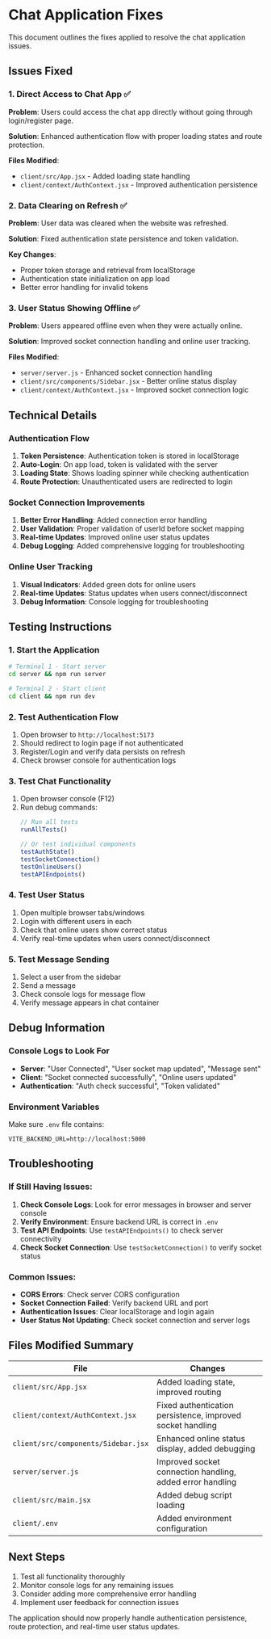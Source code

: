 # Chat Application Fixes

This document outlines the fixes applied to resolve the chat application issues.

## Issues Fixed

### 1. **Direct Access to Chat App** ✅
**Problem**: Users could access the chat app directly without going through login/register page.

**Solution**: Enhanced authentication flow with proper loading states and route protection.

**Files Modified**:
- `client/src/App.jsx` - Added loading state handling
- `client/context/AuthContext.jsx` - Improved authentication persistence

### 2. **Data Clearing on Refresh** ✅
**Problem**: User data was cleared when the website was refreshed.

**Solution**: Fixed authentication state persistence and token validation.

**Key Changes**:
- Proper token storage and retrieval from localStorage
- Authentication state initialization on app load
- Better error handling for invalid tokens

### 3. **User Status Showing Offline** ✅
**Problem**: Users appeared offline even when they were actually online.

**Solution**: Improved socket connection handling and online user tracking.

**Files Modified**:
- `server/server.js` - Enhanced socket connection handling
- `client/src/components/Sidebar.jsx` - Better online status display
- `client/context/AuthContext.jsx` - Improved socket connection logic

## Technical Details

### Authentication Flow
1. **Token Persistence**: Authentication token is stored in localStorage
2. **Auto-Login**: On app load, token is validated with the server
3. **Loading State**: Shows loading spinner while checking authentication
4. **Route Protection**: Unauthenticated users are redirected to login

### Socket Connection Improvements
1. **Better Error Handling**: Added connection error handling
2. **User Validation**: Proper validation of userId before socket mapping
3. **Real-time Updates**: Improved online user status updates
4. **Debug Logging**: Added comprehensive logging for troubleshooting

### Online User Tracking
1. **Visual Indicators**: Added green dots for online users
2. **Real-time Updates**: Status updates when users connect/disconnect
3. **Debug Information**: Console logging for troubleshooting

## Testing Instructions

### 1. Start the Application
```bash
# Terminal 1 - Start server
cd server && npm run server

# Terminal 2 - Start client
cd client && npm run dev
```

### 2. Test Authentication Flow
1. Open browser to `http://localhost:5173`
2. Should redirect to login page if not authenticated
3. Register/Login and verify data persists on refresh
4. Check browser console for authentication logs

### 3. Test Chat Functionality
1. Open browser console (F12)
2. Run debug commands:
   ```javascript
   // Run all tests
   runAllTests()

   // Or test individual components
   testAuthState()
   testSocketConnection()
   testOnlineUsers()
   testAPIEndpoints()
   ```

### 4. Test User Status
1. Open multiple browser tabs/windows
2. Login with different users in each
3. Check that online users show correct status
4. Verify real-time updates when users connect/disconnect

### 5. Test Message Sending
1. Select a user from the sidebar
2. Send a message
3. Check console logs for message flow
4. Verify message appears in chat container

## Debug Information

### Console Logs to Look For
- **Server**: "User Connected", "User socket map updated", "Message sent"
- **Client**: "Socket connected successfully", "Online users updated"
- **Authentication**: "Auth check successful", "Token validated"

### Environment Variables
Make sure `.env` file contains:
```
VITE_BACKEND_URL=http://localhost:5000
```

## Troubleshooting

### If Still Having Issues:

1. **Check Console Logs**: Look for error messages in browser and server console
2. **Verify Environment**: Ensure backend URL is correct in `.env`
3. **Test API Endpoints**: Use `testAPIEndpoints()` to check server connectivity
4. **Check Socket Connection**: Use `testSocketConnection()` to verify socket status

### Common Issues:
- **CORS Errors**: Check server CORS configuration
- **Socket Connection Failed**: Verify backend URL and port
- **Authentication Issues**: Clear localStorage and login again
- **User Status Not Updating**: Check socket connection and server logs

## Files Modified Summary

| File | Changes |
|------|---------|
| `client/src/App.jsx` | Added loading state, improved routing |
| `client/context/AuthContext.jsx` | Fixed authentication persistence, improved socket handling |
| `client/src/components/Sidebar.jsx` | Enhanced online status display, added debugging |
| `server/server.js` | Improved socket connection handling, added error handling |
| `client/src/main.jsx` | Added debug script loading |
| `client/.env` | Added environment configuration |

## Next Steps

1. Test all functionality thoroughly
2. Monitor console logs for any remaining issues
3. Consider adding more comprehensive error handling
4. Implement user feedback for connection issues

The application should now properly handle authentication persistence, route protection, and real-time user status updates.
